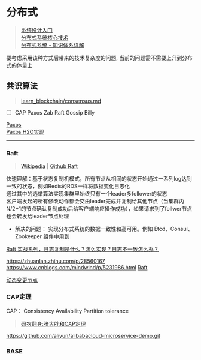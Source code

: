 # 分布式
> [系统设计入门](https://github.com/donnemartin/system-design-primer)  
> [分布式系统核心技术](https://yeasy.gitbook.io/blockchain_guide/04_distributed_system)   
> [分布式系统 - 知识体系详解](https://pdai.tech/md/arch/arch-z-overview.html)  

要考虑采用该种方式后带来的技术复杂度的问题, 当前的问题需不需要上升到分布式的体量上


## 共识算法
> [learn_blockchain/consensus.md](https://github.com/chaseSpace/learn_blockchain/blob/main/consensus.md)  

- [ ] CAP Paxos Zab Raft Gossip Billy

[Paxos](https://en.wikipedia.org/wiki/Paxos_%28computer_science%29)  
[Paxos H2O实现](https://github.com/h2oai/h2o-3/blob/master/h2o-core/src/main/java/water/Paxos.java)  

************************

### Raft
> [Wikipedia](https://en.wikipedia.org/wiki/Raft_(algorithm)) | [Github Raft](https://raft.github.io/)  

快速理解：基于状态复制机模式，所有节点从相同的状态开始通过一系列log达到一致的状态，例如Redis的RDS一样将数据变化日志化  
通过其中的选举算法实现集群里始终只有一个leader多follower的状态  
客户端发起的所有修改动作都会交由leader完成并复制给其他节点（当集群内N/2+1的节点确认复制成功后给客户端响应操作成功），如果请求到了follwer节点也会转发给leader节点处理  

- 解决的问题： 实现分布式系统的数据一致性和高可用。例如 Etcd、Consul、Zookeeper 组件中用到


[Raft 实战系列，日志复制是什么？怎么实现？日志不一致怎么办？](https://blog.51cto.com/u_15009384/2568224)

https://zhuanlan.zhihu.com/p/28560167
https://www.cnblogs.com/mindwind/p/5231986.html
[Raft](https://zhuanlan.zhihu.com/p/32052223)


[动态变更节点](https://segmentfault.com/a/1190000022796386)

### CAP定理
CAP： Consistency Availability Partition tolerance

> [码农翻身:张大胖和CAP定理](https://mp.weixin.qq.com/s?__biz=MzAxOTc0NzExNg==&mid=2665513560&idx=1&sn=ba861726537c57bd34253cbce010b5f)

https://github.com/aliyun/alibabacloud-microservice-demo.git

### BASE 
